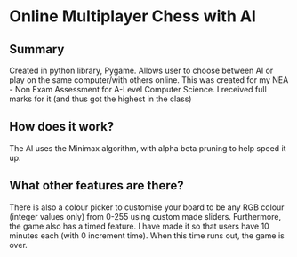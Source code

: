 # Online Multiplayer Chess with AI
## Summary
Created in python library, Pygame. Allows user to choose between AI or play on the same computer/with others online.
This was created for my NEA - Non Exam Assessment for A-Level Computer Science. I received full marks for it (and thus got the highest in the class)

## How does it work?
The AI uses the Minimax algorithm, with alpha beta pruning to help speed it up. 

## What other features are there?
There is also a colour picker to customise your board to be any RGB colour (integer values only) from 0-255 using custom made sliders.
Furthermore, the game also has a timed feature. I have made it so that users have 10 minutes each (with 0 increment time). When this time runs out, the game is over.

